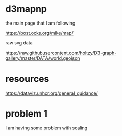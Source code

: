 # d3mapnp


the main page that I am following 

https://bost.ocks.org/mike/map/


raw svg data 

https://raw.githubusercontent.com/holtzy/D3-graph-gallery/master/DATA/world.geojson

# resources 

https://dataviz.unhcr.org/general_guidance/

# problem 1

I am having some problem with scaling 

